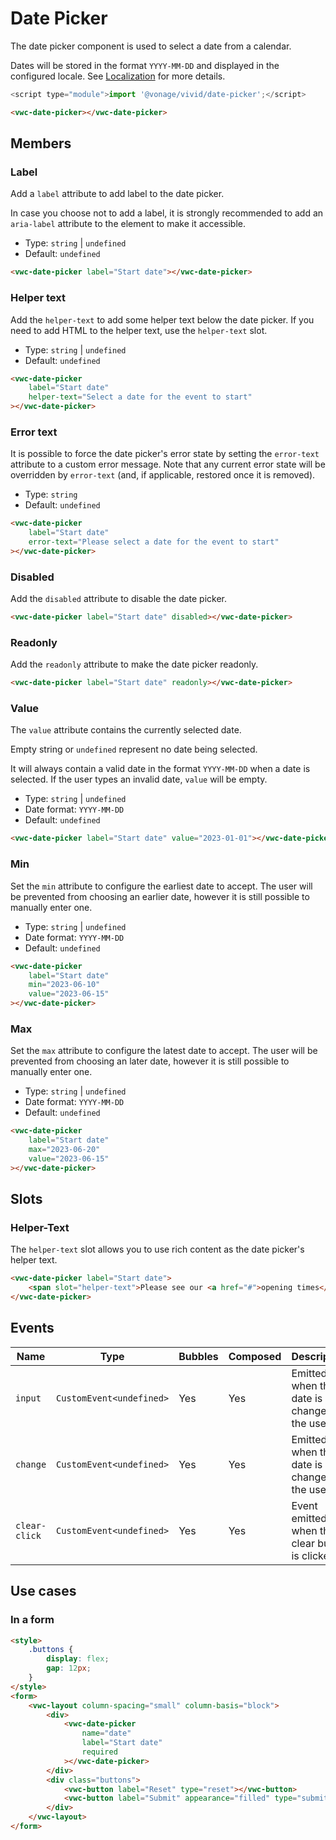 # Date Picker

The date picker component is used to select a date from a calendar.

Dates will be stored in the format `YYYY-MM-DD` and displayed in the configured locale. See [Localization](/guides/localization/) for more details.

```js
<script type="module">import '@vonage/vivid/date-picker';</script>
```

```html preview locale-switcher 460px
<vwc-date-picker></vwc-date-picker>
```

## Members

### Label

Add a `label` attribute to add label to the date picker.

In case you choose not to add a label, it is strongly recommended to add an `aria-label` attribute to the element to make it accessible.

- Type: `string` | `undefined`
- Default: `undefined`

```html preview locale-switcher 460px
<vwc-date-picker label="Start date"></vwc-date-picker>
```

### Helper text

Add the `helper-text` to add some helper text below the date picker. If you need to add HTML to the helper text, use the `helper-text` slot.

- Type: `string` | `undefined`
- Default: `undefined`

```html preview locale-switcher 460px
<vwc-date-picker
    label="Start date"
    helper-text="Select a date for the event to start"
></vwc-date-picker>
```

### Error text

It is possible to force the date picker's error state by setting the `error-text` attribute to a custom error message.
Note that any current error state will be overridden by `error-text` (and, if applicable, restored once it is removed).

- Type: `string`
- Default: `undefined`

```html preview locale-switcher 460px
<vwc-date-picker
    label="Start date"
    error-text="Please select a date for the event to start"
></vwc-date-picker>
```

### Disabled

Add the `disabled` attribute to disable the date picker.

```html preview locale-switcher
<vwc-date-picker label="Start date" disabled></vwc-date-picker>
```

### Readonly

Add the `readonly` attribute to make the date picker readonly.

```html preview locale-switcher
<vwc-date-picker label="Start date" readonly></vwc-date-picker>
```

### Value

The `value` attribute contains the currently selected date.

Empty string or `undefined` represent no date being selected.

It will always contain a valid date in the format `YYYY-MM-DD` when a date is selected. If the user types an invalid date, `value` will be empty.

- Type: `string` | `undefined`
- Date format: `YYYY-MM-DD`
- Default: `undefined`

```html preview locale-switcher 460px
<vwc-date-picker label="Start date" value="2023-01-01"></vwc-date-picker>
```

### Min

Set the `min` attribute to configure the earliest date to accept. The user will be prevented from choosing an earlier date, however it is still possible to manually enter one.

- Type: `string` | `undefined`
- Date format: `YYYY-MM-DD`
- Default: `undefined`

```html preview locale-switcher 460px
<vwc-date-picker
    label="Start date"
    min="2023-06-10"
    value="2023-06-15"
></vwc-date-picker>
```

### Max

Set the `max` attribute to configure the latest date to accept. The user will be prevented from choosing an later date, however it is still possible to manually enter one.

- Type: `string` | `undefined`
- Date format: `YYYY-MM-DD`
- Default: `undefined`

```html preview locale-switcher 460px
<vwc-date-picker
    label="Start date"
    max="2023-06-20"
    value="2023-06-15"
></vwc-date-picker>
```

## Slots

### Helper-Text

The `helper-text` slot allows you to use rich content as the date picker's helper text.

```html preview locale-switcher 460px
<vwc-date-picker label="Start date">
    <span slot="helper-text">Please see our <a href="#">opening times</a>.</span>
</vwc-date-picker>
```

## Events

<div class="table-wrapper">

| Name          | Type                      | Bubbles | Composed | Description                                     |
| ------------- | ------------------------- | ------- | -------- | ----------------------------------------------- |
| `input`       | `CustomEvent<undefined>`  | Yes     | Yes      | Emitted when the date is changed by the user.   |
| `change`      | `CustomEvent<undefined>`  | Yes     | Yes      | Emitted when the date is changed by the user.   |
| `clear-click` | `CustomEvent<undefined> ` | Yes     | Yes      | Event emitted when the clear button is clicked. |

</div>

## Use cases

### In a form

```html preview locale-switcher 460px
<style>
    .buttons {
        display: flex;
        gap: 12px;
    }
</style>
<form>
    <vwc-layout column-spacing="small" column-basis="block">
        <div>
            <vwc-date-picker
                name="date"
                label="Start date"
                required
            ></vwc-date-picker>
        </div>
        <div class="buttons">
            <vwc-button label="Reset" type="reset"></vwc-button>
            <vwc-button label="Submit" appearance="filled" type="submit"></vwc-button>
        </div>
    </vwc-layout>
</form>
```
